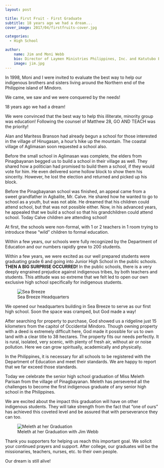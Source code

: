 ```yaml
---
layout: post

title: First Fruit - First Graduate
subtitle: 18 years ago we had a dream...
cover_image: 2017/04/firstfruits-cover.jpg

categories:
  - High School

author:
    name: Jim and Moni Webb
    bio: Director of Laymen Ministries Philippines, Inc. and Katutubo Excel Schools, Inc.
    image: jim.jpg
---
```


In 1998, Moni and I were invited to evaluate the best way to help our indigenous brothers and sisters living around the Northern end of the Philippine island of Mindoro.

We came, we saw and we were conquered by the needs!

18 years ago we had a dream!

We were convinced that the best way to help this illiterate, minority group was education! Following the counsel of Matthew 28, GO AND TEACH was the priority!

Alan and Maritess Branson had already begun a school for those interested in the village of Hinugasan, a hour’s hike up the mountain. The coastal village of Aglimasan soon requested a school also.

Before the small school in Aglimasan was complete, the elders from Pinagbayanan begged us to build a school in their village as well.  They shared how a politician had promised to build them a school, if they would vote for him.  He even delivered some hollow block to show them his sincerity.  However, he lost the election and returned and picked up his block.

Before the Pinagbayanan school was finished, an appeal came from a sweet grandfather in Agbalite, Mr. Calve.  He shared how he wanted to go to school as a youth, but was not able.  He dreamed that his children could attend school, but that was not possible either.  Now, in his advanced years, he appealed that we build a school so that his grandchildren could attend school.  Today Calve children are attending school!

At first, the schools were non-formal, with 1 or 2 teachers in 1 room trying to introduce these “wild” children to formal education.

Within a few years, our schools were fully recognized by the Department of Education and our numbers rapidly grew to 200 students.

Within a few years, we were excited as our well prepared students were graduating grade 6 and going into Junior High School in the public schools.
**THEN A BIG SURPRISE OCCURRED!** In the public schools, there is a very deeply engrained prejudice against indigenous tribes, by both teachers and students.  This attitude was so extreme that we felt led to open our own exclusive high school specifically for indigenous students.

<figure>
    <img alt="Sea Breeze" src="{{site.img_dir}}/2017/04/seabreeze.jpg">
    <figcaption>Sea Breeze Headquarters</figcaption>
</figure>

We opened our headquarters building in Sea Breeze to serve as our first high school.  Soon the space was cramped, but God made a way!

After searching for property to purchase, God showed us a ridgeline just 15 kilometers from the capitol of Occidental Mindoro.  Though owning property with a deed is extremely difficult here, God made it possible for us to own land with a clear title to 38 hectares.  The property fits our needs perfectly.  It is rural, isolated, very scenic, with plenty of fresh air, without air or noise pollution. Here we can grow spiritually, academically and physically.

In the Philippines, it is necessary for all schools to be registered with the Department of Education and meet their standards.  We are happy to report that we far exceed those standards.

Today we celebrate the senior high school graduation of Miss Meleth Parisan from the village of Pinagbayanan.  Meleth has persevered all the challenges to become the first indigenous graduate of any senior high school in the Philippines.

We are excited about the impact this graduation will have on other indigenous students.  They will take strength from the fact that “one of ours” has achieved this coveted level and be assured that with perseverance they can too.

<figure>
    <img alt="Meleth at her Graduation" src="{{site.img_dir}}/2017/04/firstfruits1.jpg">
    <figcaption>Meleth at her Graduation with Jim Webb</figcaption>
</figure>

Thank you supporters for helping us reach this important goal.  We solicit your continued prayers and support.  After college, our graduates will be the missionaries, teachers, nurses, etc. to their own people.

Our dream is still alive!
